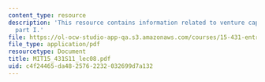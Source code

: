 ```yaml
---
content_type: resource
description: 'This resource contains information related to venture capital contracts:
  part I.'
file: https://ol-ocw-studio-app-qa.s3.amazonaws.com/courses/15-431-entrepreneurial-finance-spring-2011/c4f24465da4825762232032699d7a132_MIT15_431S11_lec08.pdf
file_type: application/pdf
resourcetype: Document
title: MIT15_431S11_lec08.pdf
uid: c4f24465-da48-2576-2232-032699d7a132
---
```

